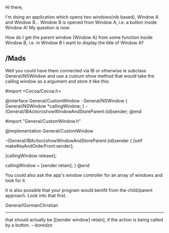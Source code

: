 Hi there,

I'm doing an application which opens two windows(nib based), Window A and Window B... Window B is opened from Window A, i.e. a button inside Window A! My question is now:

How do I get the parent window (Window A) from some function inside Window B, i.e. in Window B I want to display the title of Window A?


/Mads
----
Well you could have them connected via IB or otherwise ie subclass General/NSWindow and use a custum show method that would take the calling window as a argument and store it like this:
    
#import <Cocoa/Cocoa.h>

@interface General/CustomWindow : General/NSWindow
{
   General/NSWindow *callingWindow;
}
-(General/IBAction)showWindowAndStoreParent:(id)sender;
@end


#import "General/CustomWindow.h"

@implementation General/CustomWindow

-(General/IBAction)showWindowAndStoreParent:(id)sender
{
   [self makeKeyAndOrderFront:sender];

   [callingWindow release];

   callingWindow = [sender retain];
}
@end



You could also ask the app's window controller for an array of windows and look for it. 

It is also possible that your program would benifit from the child/parent approach. Look into that first.

General/GormanChristian

----

that should actually be [[sender window] retain], if the action is being called by a button. *--boredzo*